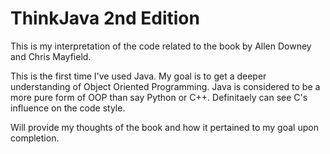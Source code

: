 # ThinkJava 2nd Edition

This is my interpretation of the code related to the book by Allen Downey and Chris Mayfield.

This is the first time I've used Java. My goal is to get a deeper understanding of Object Oriented Programming. Java is considered to be a more pure form of OOP than say Python or C++. Definitaely can see C's influence on the code style. 

Will provide my thoughts of the book and how it pertained to my goal upon completion.


